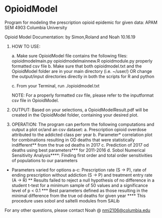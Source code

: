 # OpioidModel
Program for modeling the prescription opioid epidemic for given data: APAM SEM 4903 Columbia University

Opioid Model Documentation:
by Simon,Roland and Noah
10.16.19

1. HOW TO USE:

	a. Make sure OpioidModel file contains the following files:
		opioidmodelmain.py
		opioidmodelmainnew.R
    opioidmodule.py
		properly formatted csv file
	b. Make sure that both opioidmodel.txt and the OpioidModel folder 
	   are in your main   directory (i.e. ~/user/) OR change the output/input directories directly in both the scripts
     for R and python
     
	c. From your Terminal, run ./opioidmodel.txt
	

	NOTE: For a properly formatted csv file, please refer to the
	      inputformat csv file in OpioidModel.
	

2. OUTPUT:
	Based on your selections, a OpioidModelResult.pdf will 
	be created in the OpioidModel folder, containing your
	desired plot.

3. OPERATION: The program can perform the following computations and output a plot or/and an csv dataset:
  a. Prescription opioid overdose attributed to the addicted class per year
  b. Parameter* correlation plot for combinations resulting in OD deaths that were statistically indifferent**
     from the true od deaths in 2017
  c. Prediction of 2017 od deaths using best parameters*** for 2011-2016
  d. Sobol Numerical Sensitivity Analysis****: Finding first order and total order sensitivities of populations
     to our parameters
  
  * Parameters varied for options a-c: Prescription rate (S -> P), 
   rate of ending prescription without addiction (S -> P) and treatment entry rate (A -> R) 
  ** Results failed to reject a null hypothesis of no difference in a student t-test for a minimum sample of 50 values
     and a significance level of p < 0.1
  *** Best parameters defined as those resulting in the minimal difference from the true od deaths for given year
  **** This procedure uses sobol and saltelli modules from SALib
	

For any other questions, please contact Noah @ nmi2106@columbia.edu


